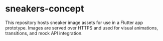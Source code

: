 # sneakers-concept
This repository hosts sneaker image assets for use in a Flutter app prototype. Images are served over HTTPS and used for visual animations, transitions, and mock API integration.
